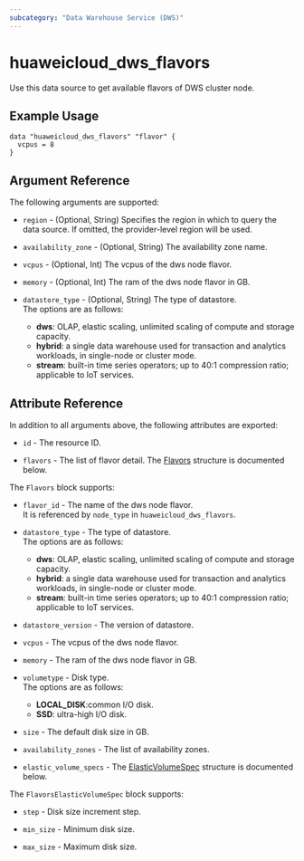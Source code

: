 ```yaml
---
subcategory: "Data Warehouse Service (DWS)"
---
```


# huaweicloud_dws_flavors

Use this data source to get available flavors of DWS cluster node.

## Example Usage

```hcl
data "huaweicloud_dws_flavors" "flavor" {
  vcpus = 8
}
```

## Argument Reference

The following arguments are supported:

* `region` - (Optional, String) Specifies the region in which to query the data source.
  If omitted, the provider-level region will be used.

* `availability_zone` - (Optional, String) The availability zone name.

* `vcpus` - (Optional, Int) The vcpus of the dws node flavor.

* `memory` - (Optional, Int) The ram of the dws node flavor in GB.

* `datastore_type` - (Optional, String) The type of datastore.  
  The options are as follows:
    - **dws**: OLAP, elastic scaling, unlimited scaling of compute and storage capacity.
    - **hybrid**: a single data warehouse used for transaction and analytics workloads,
       in single-node or cluster mode.
    - **stream**: built-in time series operators; up to 40:1 compression ratio; applicable to IoT services.

## Attribute Reference

In addition to all arguments above, the following attributes are exported:

* `id` - The resource ID.

* `flavors` - The list of flavor detail.
  The [Flavors](#dwsFlavors_Flavors) structure is documented below.

<a name="dwsFlavors_Flavors"></a>
The `Flavors` block supports:

* `flavor_id` - The name of the dws node flavor.  
 It is referenced by `node_type` in `huaweicloud_dws_flavors`.

* `datastore_type` - The type of datastore.  
  The options are as follows:
    - **dws**: OLAP, elastic scaling, unlimited scaling of compute and storage capacity.
    - **hybrid**: a single data warehouse used for transaction and analytics workloads,
       in single-node or cluster mode.
    - **stream**: built-in time series operators; up to 40:1 compression ratio; applicable to IoT services.

* `datastore_version` - The version of datastore.

* `vcpus` - The vcpus of the dws node flavor.

* `memory` - The ram of the dws node flavor in GB.

* `volumetype` - Disk type.  
  The options are as follows:
    - **LOCAL_DISK**:common I/O disk.
    - **SSD**: ultra-high I/O disk.

* `size` - The default disk size in GB.

* `availability_zones` - The list of availability zones.

* `elastic_volume_specs` - The [ElasticVolumeSpec](#dwsFlavors_FlavorsElasticVolumeSpec) structure is documented below.

<a name="dwsFlavors_FlavorsElasticVolumeSpec"></a>
The `FlavorsElasticVolumeSpec` block supports:

* `step` - Disk size increment step.

* `min_size` - Minimum disk size.

* `max_size` - Maximum disk size.
